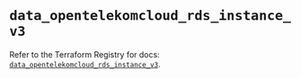 # `data_opentelekomcloud_rds_instance_v3`

Refer to the Terraform Registry for docs: [`data_opentelekomcloud_rds_instance_v3`](https://registry.terraform.io/providers/opentelekomcloud/opentelekomcloud/1.36.29/docs/data-sources/rds_instance_v3).
